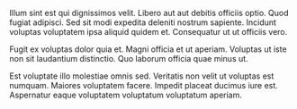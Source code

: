 Illum sint est qui dignissimos velit. Libero aut aut debitis officiis optio. Quod fugiat adipisci. Sed sit modi expedita deleniti nostrum sapiente. Incidunt voluptas voluptatem ipsa aliquid quidem et. Consequatur ut ut officiis vero.
 Fugit ex voluptas dolor quia et. Magni officia et ut aperiam. Voluptas ut iste non sit laudantium distinctio. Quo laborum officia quae minus ut.
 Est voluptate illo molestiae omnis sed. Veritatis non velit ut voluptas est numquam. Maiores voluptatem facere. Impedit placeat ducimus iure est. Aspernatur eaque voluptatem voluptatum voluptatum aperiam.